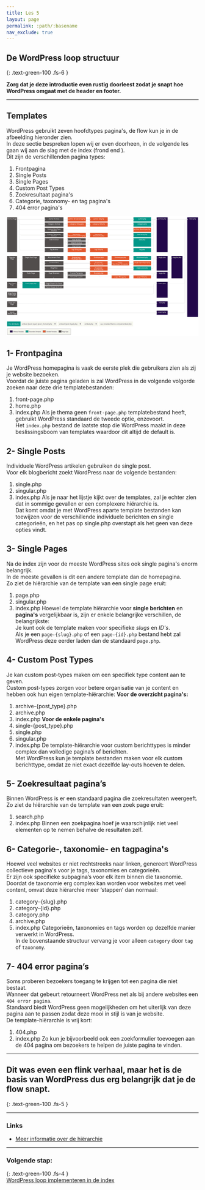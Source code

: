 ```yaml
---
title: Les 5
layout: page 
permalink: :path/:basename 
nav_exclude: true
---
```


## De WordPress loop structuur
{: .text-green-100 .fs-6 }

**Zorg dat je deze introductie even rustig doorleest zodat je snapt hoe WordPress omgaat met de header en footer.**


---
## Templates
WordPress gebruikt zeven hoofdtypes pagina's, de flow kun je in de afbeelding hieronder zien.  
In deze sectie bespreken lopen wij er even doorheen, in de volgende les gaan wij aan de slag met de index (frond end ).  
Dit zijn de verschillenden pagina types:
1. Frontpagina
2. Single Posts 
3. Single Pages 
4. Custom Post Types 
5. Zoekresultaat pagina's 
6. Categorie, taxonomy- en tag pagina's 
7. 404 error pagina's


![template-cheatsheet.png](images%2Ftemplate-cheatsheet.png)

## 1- Frontpagina
Je WordPress homepagina is vaak de eerste plek die gebruikers zien als zij je website bezoeken.  
Voordat de juiste pagina geladen is zal WordPress in de volgende volgorde zoeken naar deze drie templatebestanden:
1. front-page.php 
2. home.php 
3. index.php
Als je thema geen `front-page.php` templatebestand heeft, gebruikt WordPress standaard de tweede optie, enzovoort.  
Het `index.php` bestand de laatste stop die WordPress maakt in deze beslissingsboom van templates waardoor dit altijd de default is.

## 2- Single Posts
Individuele WordPress artikelen gebruiken de single post.  
Voor elk blogbericht zoekt WordPress naar de volgende bestanden:  
1. single.php 
2. singular.php 
3. index.php
Als je naar het lijstje kijkt over de templates, zal je echter zien dat in sommige gevallen er een complexere hiërarchie is.  
Dat komt omdat je met WordPress aparte template bestanden kan toewijzen voor de verschillende individuele berichten en single categorieën, en het pas op single.php overstapt als het geen van deze opties vindt.

## 3- Single Pages
Na de index zijn voor de meeste WordPress sites ook single pagina's enorm belangrijk.  
In de meeste gevallen is dit een andere template dan de homepagina.  
Zo ziet de hiërarchie van de template van een single page eruit:
1. page.php 
2. singular.php 
3. index.php
Hoewel de template hiërarchie voor **single berichten** en **pagina's** vergelijkbaar is, zijn er enkele belangrijke verschillen, de belangrijkste:  
Je kunt ook de template maken voor specifieke _slugs_ en _ID's_.  
Als je een `page-{slug}.php` of een `page-{id}.php` bestand hebt zal WordPress deze eerder laden dan de standaard `page.php`.

## 4-  Custom Post Types
Je kan custom post-types maken om een specifiek type content aan te geven.  
Custom post-types zorgen voor betere organisatie van je content en hebben ook hun eigen template-hiërarchie:
**Voor de overzicht pagina's:**
1. archive-{post_type}.php 
2. archive.php 
3. index.php
**Voor de enkele pagina's**
1. single-{post_type}.php 
2. single.php 
3. singular.php 
4. index.php
De template-hiërarchie voor custom berichttypes is minder complex dan volledige pagina’s of berichten.  
Met WordPress kun je template bestanden maken voor elk custom berichttype, omdat ze niet exact dezelfde lay-outs hoeven te delen.

## 5- Zoekresultaat pagina’s
Binnen WordPress is er een standaard pagina die zoekresultaten weergeeft.  
Zo ziet de hiërarchie van de template van een zoek page eruit:
1. search.php 
2. index.php
Binnen een zoekpagina hoef je waarschijnlijk niet veel elementen op te nemen behalve de resultaten zelf.  

## 6- Categorie-, taxonomie- en tagpagina's  
Hoewel veel websites er niet rechtstreeks naar linken, genereert WordPress collectieve pagina's voor je tags, taxonomies en categorieën.  
Er zijn ook specifieke subpagina’s voor elk item binnen die taxonomie.
Doordat de taxonomie erg complex kan worden voor websites met veel content, omvat deze hiërarchie meer ‘stappen’ dan normaal:
1. category–{slug}.php 
2. category-{id}.php 
3. category.php 
4. archive.php 
5. index.php
Categorieën, taxonomies en tags worden op dezelfde manier verwerkt in WordPress.  
In de bovenstaande structuur vervang je voor alleen `category` door `tag` of `taxonomy`.

## 7- 404 error pagina’s
Soms proberen bezoekers toegang te krijgen tot een pagina die niet bestaat.  
Wanneer dat gebeurt retourneert WordPress net als bij andere websites een `404 error pagina`.  
Standaard biedt WordPress geen mogelijkheden om het uiterlijk van deze pagina aan te passen zodat deze mooi in stijl is van je website.  
De template-hiërarchie is vrij kort:
1. 404.php 
2. index.php
Zo kun je bijvoorbeeld ook een zoekformulier toevoegen aan de 404 pagina om bezoekers te helpen de juiste pagina te vinden.  

---
## Dit was even een flink verhaal, maar het is de basis van WordPress dus erg belangrijk dat je de flow snapt.
{: .text-green-100 .fs-5 } 

---
### Links
- [Meer informatie over de hiërarchie](https://developer.wordpress.org/themes/basics/template-hierarchy/)

---
### Volgende stap:
{: .text-green-100 .fs-4 }   
[WordPress loop implementeren in de index](index_loop)


